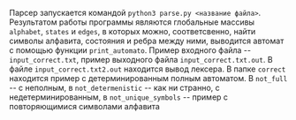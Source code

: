 Парсер запускается командой `python3 parse.py <название файла>`. Результатом работы программы являются глобальные массивы `alphabet`, `states` и `edges`, в которых можно, соответсвенно, найти символы алфавита, состояния и ребра между ними, выводится автомат с помощью функции `print_automato`. Пример входного файла -- `input_correct.txt`, пример выходного файла `input_correct.txt.out`. В файле `input_correct.txt2.out` находится вывод лексера. В папке `correct` находится пример с детерминированным полным автоматом. В `not_full` -- с неполным, в `not_determenistic` -- как ни странно, с недетерминированным, в `not_unique_symbols` -- пример с повторяющимися символами алфавита
